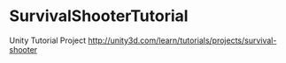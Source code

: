 # SurvivalShooterTutorial
Unity Tutorial Project
http://unity3d.com/learn/tutorials/projects/survival-shooter
